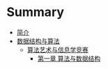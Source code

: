 # Summary

* [简介](README.md)
* [数据结构与算法](数据结构与算法/README.md)
  * [算法艺术与信息学竞赛](数据结构与算法/算法艺术与信息学竞赛/README.md)
    * [第一章 算法与数据结构](数据结构与算法/算法艺术与信息学竞赛/第1章-算法与数据结构.md)
  

